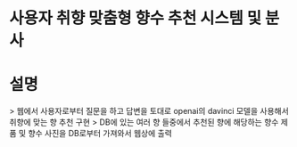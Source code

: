 #  사용자 취향 맞춤형 향수 추천 시스템 및 분사

<h1>설명</h1>
> 웹에서 사용자로부터 질문을 하고 답변을 토대로 openai의 davinci 모델을 사용해서 취향에 맞는 향 추천 구현
> DB에 있는 여러 향 들중에서 추천된 향에 해당하는 향수 제품 및 향수 사진을 DB로부터 가져와서 웹상에 출력
